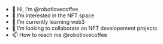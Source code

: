 - 👋 Hi, I’m @robotlovecoffee
- 👀 I’m interested in the NFT space
- 🌱 I’m currently learning web3
- 💞️ I’m looking to collaborate on NFT developement projects
- 📫 How to reach me @robotlovecoffee 

<!---
robotlovecoffee/robotlovecoffee is a ✨ special ✨ repository because its `README.md` (this file) appears on your GitHub profile.
You can click the Preview link to take a look at your changes.
--->
